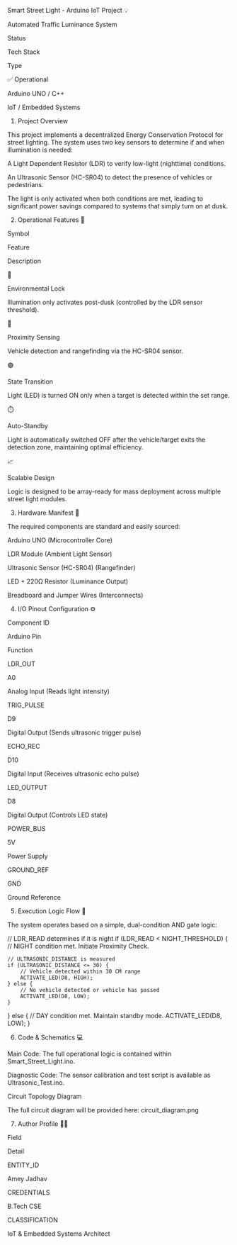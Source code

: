 Smart Street Light - Arduino IoT Project 💡

Automated Traffic Luminance System

Status

Tech Stack

Type

✅ Operational

Arduino UNO / C++

IoT / Embedded Systems

1. Project Overview

This project implements a decentralized Energy Conservation Protocol for street lighting. The system uses two key sensors to determine if and when illumination is needed:

A Light Dependent Resistor (LDR) to verify low-light (nighttime) conditions.

An Ultrasonic Sensor (HC-SR04) to detect the presence of vehicles or pedestrians.

The light is only activated when both conditions are met, leading to significant power savings compared to systems that simply turn on at dusk.

2. Operational Features 🧠

Symbol

Feature

Description

🌙

Environmental Lock

Illumination only activates post-dusk (controlled by the LDR sensor threshold).

🚗

Proximity Sensing

Vehicle detection and rangefinding via the HC-SR04 sensor.

🟢

State Transition

Light (LED) is turned ON only when a target is detected within the set range.

⏱️

Auto-Standby

Light is automatically switched OFF after the vehicle/target exits the detection zone, maintaining optimal efficiency.

📈

Scalable Design

Logic is designed to be array-ready for mass deployment across multiple street light modules.

3. Hardware Manifest 🧰

The required components are standard and easily sourced:

Arduino UNO (Microcontroller Core)

LDR Module (Ambient Light Sensor)

Ultrasonic Sensor (HC-SR04) (Rangefinder)

LED + 220Ω Resistor (Luminance Output)

Breadboard and Jumper Wires (Interconnects)

4. I/O Pinout Configuration ⚙️

Component ID

Arduino Pin

Function

LDR_OUT

A0

Analog Input (Reads light intensity)

TRIG_PULSE

D9

Digital Output (Sends ultrasonic trigger pulse)

ECHO_REC

D10

Digital Input (Receives ultrasonic echo pulse)

LED_OUTPUT

D8

Digital Output (Controls LED state)

POWER_BUS

5V

Power Supply

GROUND_REF

GND

Ground Reference

5. Execution Logic Flow 🧩

The system operates based on a simple, dual-condition AND gate logic:

// LDR_READ determines if it is night
if (LDR_READ < NIGHT_THRESHOLD) {
    // NIGHT condition met. Initiate Proximity Check.
    
    // ULTRASONIC_DISTANCE is measured
    if (ULTRASONIC_DISTANCE <= 30) {
        // Vehicle detected within 30 CM range
        ACTIVATE_LED(D8, HIGH);
    } else {
        // No vehicle detected or vehicle has passed
        ACTIVATE_LED(D8, LOW);
    }
} else {
    // DAY condition met. Maintain standby mode.
    ACTIVATE_LED(D8, LOW);
}


6. Code & Schematics 💻

Main Code: The full operational logic is contained within Smart_Street_Light.ino.

Diagnostic Code: The sensor calibration and test script is available as Ultrasonic_Test.ino.

Circuit Topology Diagram

The full circuit diagram will be provided here: circuit_diagram.png

7. Author Profile 🧑‍💻

Field

Detail

ENTITY_ID

Amey Jadhav

CREDENTIALS

B.Tech CSE

CLASSIFICATION

IoT & Embedded Systems Architect
